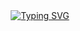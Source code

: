 <div align="center" dir="auto">
    <a href="https://git.io/typing-svg"><img src="https://readme-typing-svg.demolab.com?font=Ubuntu+Mono&weight=500&pause=1000&random=false&width=435&lines=Welcome+to+my+github%2Flab+" alt="Typing SVG" /></a>
</div>
